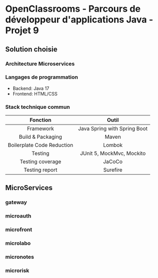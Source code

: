 # OpenClassrooms - Parcours de développeur d'applications Java - Projet 9

## Solution choisie

### Architecture Microservices

### Langages de programmation

* Backend: Java 17
* Frontend: HTML/CSS

### Stack technique commun

|          Fonction           |            Outil             |
|:---------------------------:|:----------------------------:|
|          Framework          | Java Spring with Spring Boot |
|      Build & Packaging      |            Maven             |
| Boilerplate Code Reduction  |            Lombok            |
|           Testing           |  JUnit 5, MockMvc, Mockito   |
|      Testing coverage       |            JaCoCo            |
|       Testing report        |           Surefire           |


## MicroServices

### gateway

### microauth

### microfront

### microlabo

### micronotes

### microrisk